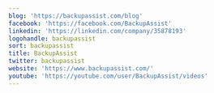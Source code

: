 ```yaml
---
blog: 'https://backupassist.com/blog'
facebook: 'https://facebook.com/BackupAssist'
linkedin: 'https://linkedin.com/company/35878193'
logohandle: backupassist
sort: backupassist
title: BackupAssist
twitter: backupassist
website: 'https://www.backupassist.com/'
youtube: 'https://youtube.com/user/BackupAssist/videos'
---
```

